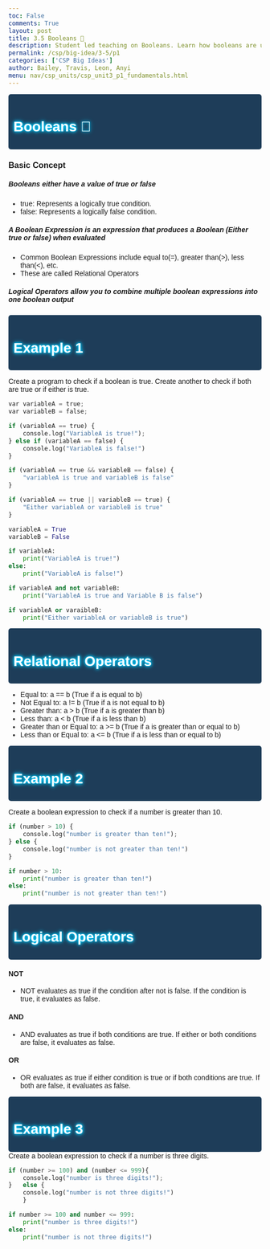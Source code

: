```yaml
---
toc: False
comments: True
layout: post
title: 3.5 Booleans 🔄
description: Student led teaching on Booleans. Learn how booleans are used in decision-making with logical operators (like less than or greater than).
permalink: /csp/big-idea/3-5/p1
categories: ['CSP Big Ideas']
author: Bailey, Travis, Leon, Anyi
menu: nav/csp_units/csp_unit3_p1_fundamentals.html
---
```


<style>
    .left-pattern, .right-pattern {
        position: fixed;
        top: 0;
        width: 200px;
        height: 100%;
        background-image: url('https://cdn.pixabay.com/photo/2022/11/02/22/25/background-7566164_1280.jpg');
        background-repeat: no-repeat;
        background-size: cover;
        z-index: -1;
    }
    .left-pattern {
        left: 0;
    }
    .right-pattern {
        right: 0;
    }
    body {
        font-family: 'Comic Sans MS', cursive, sans-serif;
    }
    h1 {
             color: #ffffff;  
            text-shadow: 
                0 0 3px #00ccff,  
                0 0 6px #00ccff, 
                0 0 10px #00ccff;
        }
    .wtv {
    background-color: #1e3d59;
    padding: 10px;
    border-radius: 5px;
    }
</style>

<!-- Left and right side patterns -->
<div class='left-pattern'></div>
<div class='right-pattern'></div>

<div class="wtv">
    <h1>Booleans 🔄</h1>
</div>

### Basic Concept
##### Booleans either have a value of true or false
- true: Represents a logically true condition.
- false: Represents a logically false condition.

##### A Boolean Expression is an expression that produces a Boolean (Either true or false) when evaluated
- Common Boolean Expressions include equal to(=), greater than(>), less than(<), etc. 
- These are called Relational Operators

##### Logical Operators allow you to combine multiple boolean expressions into one boolean output

<div class="wtv">
    <h1>Example 1</h1>
</div>

Create a program to check if a boolean is true. Create another to check if both are true or if either is true.


```python
var variableA = true;
var variableB = false;

if (variableA == true) {
    console.log("VariableA is true!");
} else if (variableA == false) {
    console.log("VariableA is false!")
}

if (variableA == true && variableB == false) {
    "variableA is true and variableB is false"
}

if (variableA == true || variableB == true) {
    "Either variableA or variableB is true"
}
```


```python
variableA = True
variableB = False

if variableA:
    print("VariableA is true!")
else:
    print("VariableA is false!")

if variableA and not variableB:
    print("VariableA is true and Variable B is false")

if variableA or varaibleB:
    print("Either variableA or variableB is true")    
```

<div class="wtv">
    <h1>Relational Operators</h1>
</div>

- Equal to: a == b (True if a is equal to b)
- Not Equal to: a != b (True if a is not equal to b)
- Greater than: a > b (True if a is greater than b)
- Less than: a < b (True if a is less than b)
- Greater than or Equal to: a >= b (True if a is greater than or equal to b)
- Less than or Equal to: a <= b (True if a is less than or equal to b)

<div class="wtv">
    <h1>Example 2</h1>
</div>

Create a boolean expression to check if a number is greater than 10.


```python
if (number > 10) {
    console.log("number is greater than ten!");
} else {
    console.log("number is not greater than ten!")
}
```


```python
if number > 10:
    print("number is greater than ten!")
else:
    print("number is not greater than ten!")
```

<div class="wtv">
    <h1>Logical Operators</h1>
</div>

#### NOT
- NOT evaluates as true if the condition after not is false. If the condition is true, it evaluates as false.

#### AND
- AND evaluates as true if both conditions are true. If either or both conditions are false, it evaluates as false.

#### OR
- OR evaluates as true if either condition is true or if both conditions are true. If both are false, it evaluates as false.

<div class="wtv">
    <h1>Example 3</h1>
</div>
Create a boolean expression to check if a number is three digits.


```python
if (number >= 100) and (number <= 999){
    console.log("number is three digits!");
}   else {
    console.log("number is not three digits!")
    }
```


```python
if number >= 100 and number <= 999:
    print("number is three digits!")
else:
    print("number is not three digits!")

```

